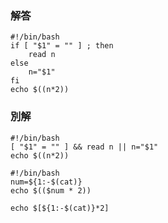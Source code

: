 ### 解答
```
#!/bin/bash
if [ "$1" = "" ] ; then
    read n
else
    n="$1"
fi
echo $((n*2))
```
### 別解
```
#!/bin/bash
[ "$1" = "" ] && read n || n="$1"
echo $((n*2))
```
```
#!/bin/bash
num=${1:-$(cat)}
echo $(($num * 2))
```
```
echo $[${1:-$(cat)}*2]
```
